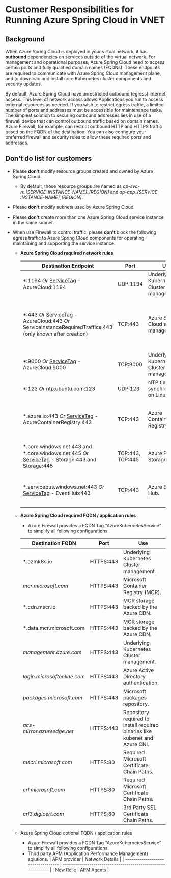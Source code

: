 # Customer Responsibilities for Running Azure Spring Cloud in VNET

## Background

When Azure Spring Cloud is deployed in your virtual network, it has **outbound** dependencies on services outside of the virtual network. For management and operational purposes, Azure Spring Cloud need to access certain ports and fully qualified domain names (FQDNs). These endpoints are required to communicate with Azure Spring Cloud management plane, and to download and install core Kubernetes cluster components and security updates.

By default, Azure Spring Cloud have unrestricted outbound (egress) internet access. This level of network access allows Applications you run to access external resources as needed. If you wish to restrict egress traffic, a limited number of ports and addresses must be accessible for maintenance tasks. The simplest solution to securing outbound addresses lies in use of a firewall device that can control outbound traffic based on domain names. Azure Firewall, for example, can restrict outbound HTTP and HTTPS traffic based on the FQDN of the destination. You can also configure your preferred firewall and security rules to allow these required ports and addresses.

## **Don't do** list for customers

- Please **don't** modify resource groups created and owned by Azure Spring Cloud.
  - By default, those resource groups are named as *ap-svc-rt_[SERVICE-INSTANCE-NAME]_[REGION]* and *ap-app_[SERVICE-INSTANCE-NAME]_[REGION]*.
- Please **don't** modify subnets used by Azure Spring Cloud.
- Please **don't** create more than one Azure Spring Cloud service instance in the same subnet.
- When use Firewall to control traffic, please **don't** block the following egress traffic to Azure Spring Cloud components for operating, maintaining and supporting the service instance.

  - **Azure Spring Cloud required network rules**

    | Destination Endpoint | Port | Use | Note |
    |------|------|------|------|
    | *:1194 *Or* [ServiceTag](https://docs.microsoft.com/en-us/azure/virtual-network/service-tags-overview#available-service-tags) - AzureCloud:1194 | UDP:1194 | Underlying Kubernetes Cluster management. ||
    | *:443 *Or* [ServiceTag](https://docs.microsoft.com/en-us/azure/virtual-network/service-tags-overview#available-service-tags) - AzureCloud:443 *Or* ServiceInstanceRequiredTraffics:443 (only known after creation) | TCP:443 | Azure Spring Cloud service management. | Information of service instance "requiredTraffics" could be known in resource payload, under "networkProfile" section.  |
    | *:9000 *Or* [ServiceTag](https://docs.microsoft.com/en-us/azure/virtual-network/service-tags-overview#available-service-tags) - AzureCloud:9000 | TCP:9000 | Underlying Kubernetes Cluster management. ||
    | *:123 *Or* ntp.ubuntu.com:123 | UDP:123 | NTP time synchronization on Linux nodes. ||
    | *.azure.io:443 *Or* [ServiceTag](https://docs.microsoft.com/en-us/azure/virtual-network/service-tags-overview#available-service-tags) - AzureContainerRegistry:443 | TCP:443 | Azure Container Registry. | Can be replaced by enabling *Azure Container Registry* [service endpoint in virtual network](https://docs.microsoft.com/en-us/azure/virtual-network/virtual-network-service-endpoints-overview). |
    | *.core.windows.net:443 and *.core.windows.net:445 *Or* [ServiceTag](https://docs.microsoft.com/en-us/azure/virtual-network/service-tags-overview#available-service-tags) - Storage:443 and Storage:445 | TCP:443, TCP:445 | Azure File Storage. | Can be replaced by enabling *Azure Storage* [service endpoint in virtual network](https://docs.microsoft.com/en-us/azure/virtual-network/virtual-network-service-endpoints-overview). |
    | *.servicebus.windows.net:443 *Or* [ServiceTag](https://docs.microsoft.com/en-us/azure/virtual-network/service-tags-overview#available-service-tags) - EventHub:443 | TCP:443 | Azure Event Hub. | Can be replaced by enabling *Azure Event Hubs* [service endpoint in virtual network](https://docs.microsoft.com/en-us/azure/virtual-network/virtual-network-service-endpoints-overview). |

  - **Azure Spring Cloud required FQDN / application rules**
    - Azure Firewall provides a FQDN Tag "AzureKubernetesService" to simplify all following configurations.

    | Destination FQDN | Port | Use |
    |------|------|------|
    | *.azmk8s.io | HTTPS:443 | Underlying Kubernetes Cluster management. |
    | <i>mcr.microsoft.com</i> | HTTPS:443 | Microsoft Container Registry (MCR). |
    | *.cdn.mscr.io | HTTPS:443 | MCR storage backed by the Azure CDN. |
    | *.data.mcr.microsoft.com | HTTPS:443 | MCR storage backed by the Azure CDN. |
    | <i>management.azure.com</i> | HTTPS:443 | Underlying Kubernetes Cluster management. ​|
    | <i>login.microsoftonline.com</i> | HTTPS:443 | Azure Active Directory authentication.​ |
    |<i>packages.microsoft.com</i>    | HTTPS:443 | Microsoft packages repository. |
    | <i>acs-mirror.azureedge.net</i> | HTTPS:443 | Repository required to install required binaries like kubenet and Azure CNI.​ |
    | <i>mscrl.microsoft.com</i> | HTTPS:80 | Required Microsoft Certificate Chain Paths.​ |
    | <i>crl.microsoft.com</i> | HTTPS:80 | Required Microsoft Certificate Chain Paths.​ ​ |
    | <i>crl3.digicert.com</i> | HTTPS:80 | 3rd Party SSL Certificate Chain Paths.​  |

  - Azure Spring Cloud optional FQDN / application rules
    - Azure Firewall provides a FQDN Tag "AzureKubernetesService" to simplify all following configurations.
    - Third party APM (Application Performance Management) solutions.
      | APM provider                       | Network Details                                              |
      | ---------------------------------- | ------------------------------------------------------------ |
      | [New Relic](https://newrelic.com/) | [APM Agents](https://docs.newrelic.com/docs/using-new-relic/cross-product-functions/install-configure/networks/#agents) |
